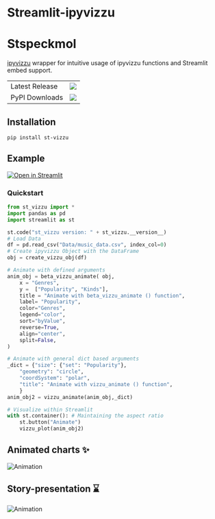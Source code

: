 # Streamlit-ipyvizzu
# Stspeckmol
[ipyvizzu](https://github.com/vizzuhq/ipyvizzu) wrapper for intuitive usage of ipyvizzu functions and Streamlit embed support.

<table>
    <tr>
        <td>Latest Release</td>
        <td>
            <a href="https://pypi.org/project/st-vizzu/"/>
            <img src="https://static.pepy.tech/badge/st-vizzu"/>
        </td>
    </tr>
    <tr>
        <td>PyPI Downloads</td>
        <td>
            <a href="https://pepy.tech/project/st-vizzu"/>
            <img src="https://static.pepy.tech/badge/st-vizzu/month"/>
        </td>
    </tr>
</table>

## Installation 
```console
pip install st-vizzu
```
## Example

[![Open in Streamlit](https://static.streamlit.io/badges/streamlit_badge_black_white.svg)](https://avrabyt-streamlit-ipyvizzu-app-f69fjd.streamlitapp.com)

### Quickstart
```python
from st_vizzu import *
import pandas as pd
import streamlit as st

st.code("st_vizzu version: " + st_vizzu.__version__)
# Load Data
df = pd.read_csv("Data/music_data.csv", index_col=0)
# Create ipyvizzu Object with the DataFrame
obj = create_vizzu_obj(df)

# Animate with defined arguments 
anim_obj = beta_vizzu_animate( obj,
    x = "Genres",
    y =  ["Popularity", "Kinds"],
    title = "Animate with beta_vizzu_animate () function",
    label= "Popularity",
    color="Genres",
    legend="color",
    sort="byValue",
    reverse=True,
    align="center",
    split=False,
)

# Animate with general dict based arguments 
_dict = {"size": {"set": "Popularity"}, 
    "geometry": "circle",
    "coordSystem": "polar",
    "title": "Animate with vizzu_animate () function",
    }
anim_obj2 = vizzu_animate(anim_obj,_dict)

# Visualize within Streamlit
with st.container(): # Maintaining the aspect ratio
    st.button("Animate")
    vizzu_plot(anim_obj2)

```


## Animated charts ✨
![Animation](https://github.com/avrabyt/Streamlit-ipyvizzu/blob/main/Resources/animation.gif)

## Story-presentation ⌛️
![Animation](https://github.com/avrabyt/Streamlit-ipyvizzu/blob/main/Resources/story.gif)
